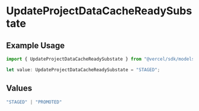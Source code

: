 # UpdateProjectDataCacheReadySubstate

## Example Usage

```typescript
import { UpdateProjectDataCacheReadySubstate } from "@vercel/sdk/models/operations/updateprojectdatacache.js";

let value: UpdateProjectDataCacheReadySubstate = "STAGED";
```

## Values

```typescript
"STAGED" | "PROMOTED"
```